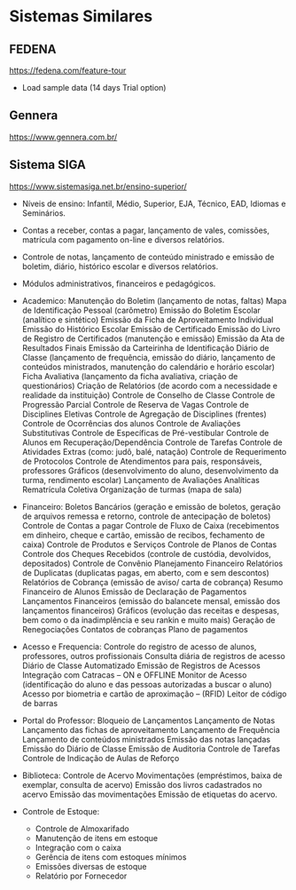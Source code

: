 # Sistemas Similares

## FEDENA

https://fedena.com/feature-tour

- Load sample data (14 days Trial option)

## Gennera

https://www.gennera.com.br/

## Sistema SIGA

https://www.sistemasiga.net.br/ensino-superior/

- Níveis de ensino: Infantil, Médio, Superior, EJA, Técnico, EAD, Idiomas e Seminários.
- Contas a receber, contas a pagar, lançamento de vales, comissões, matrícula com pagamento on-line e diversos relatórios.
- Controle de notas, lançamento de conteúdo ministrado e emissão de boletim, diário, histórico escolar e diversos relatórios.
- Módulos administrativos, financeiros e pedagógicos.

- Academico:
    Manutenção do Boletim (lançamento de notas, faltas)
    Mapa de Identificação Pessoal (carômetro)
    Emissão do Boletim Escolar (analítico e sintético)
    Emissão da Ficha de Aproveitamento Individual
    Emissão do Histórico Escolar
    Emissão de Certificado
    Emissão do Livro de Registro de Certificados (manutenção e emissão)
    Emissão da Ata de Resultados Finais
    Emissão da Carteirinha de Identificação
    Diário de Classe (lançamento de frequência, emissão do diário, lançamento de conteúdos ministrados, manutenção do calendário e horário escolar)
    Ficha Avaliativa (lançamento da ficha avaliativa, criação de questionários)
    Criação de Relatórios (de acordo com a necessidade e realidade da instituição)
    Controle de Conselho de Classe
    Controle de Progressão Parcial
    Controle de Reserva de Vagas
    Controle de Disciplines Eletivas
    Controle de Agregação de Disciplines (frentes)
    Controle de Ocorrências dos alunos
    Controle de Avaliações Substitutivas
    Controle de Específicas de Pré-vestibular
    Controle de Alunos em Recuperação/Dependência
    Controle de Tarefas
    Controle de Atividades Extras (como: judô, balé, natação)
    Controle de Requerimento de Protocolos
    Controle de Atendimentos para pais, responsáveis, professores
    Gráficos (desenvolvimento do aluno, desenvolvimento da turma, rendimento escolar)
    Lançamento de Avaliações Analíticas
    Rematrícula Coletiva
    Organização de turmas (mapa de sala)

- Financeiro:
    Boletos Bancários (geração e emissão de boletos, geração de arquivos remessa e retorno, controle de antecipação de boletos)
    Controle de Contas a pagar
    Controle de Fluxo de Caixa (recebimentos em dinheiro, cheque e cartão, emissão de recibos, fechamento de caixa)
    Controle de Produtos e Serviços
    Controle de Planos de Contas
    Controle dos Cheques Recebidos (controle de custódia, devolvidos, depositados)
    Controle de Convênio
    Planejamento Financeiro
    Relatórios de Duplicatas (duplicatas pagas, em aberto, com e sem descontos)
    Relatórios de Cobrança (emissão de aviso/ carta de cobrança)
    Resumo Financeiro de Alunos
    Emissão de Declaração de Pagamentos
    Lançamentos Financeiros (emissão do balancete mensal, emissão dos lançamentos financeiros)
    Gráficos (evolução das receitas e despesas, bem como o da inadimplência e seu rankin e muito mais)
    Geração de Renegociações
    Contatos de cobranças
    Plano de pagamentos

- Acesso e Frequencia:
    Controle do registro de acesso de alunos, professores, outros profissionais
    Consulta diária de registros de acesso
    Diário de Classe Automatizado
    Emissão de Registros de Acessos
    Integração com Catracas – ON e OFFLINE
    Monitor de Acesso (identificação do aluno e das pessoas autorizadas a buscar o aluno)
    Acesso por biometria e cartão de aproximação – (RFID)
    Leitor de código de barras

- Portal do Professor:
    Bloqueio de Lançamentos
    Lançamento de Notas
    Lançamento das fichas de aproveitamento
    Lançamento de Frequência
    Lançamento de conteúdos ministrados
    Emissão das notas lançadas
    Emissão do Diário de Classe
    Emissão de Auditoria
    Controle de Tarefas 
    Controle de Indicação de Aulas de Reforço

- Biblioteca:
    Controle de Acervo
    Movimentações (empréstimos, baixa de exemplar, consulta de acervo)
    Emissão dos livros cadastrados no acervo
    Emissão das movimentações
    Emissão de etiquetas do acervo.

- Controle de Estoque:
    - Controle de Almoxarifado
    - Manutenção de itens em estoque
    - Integração com o caixa
    - Gerência de itens com estoques mínimos
    - Emissões diversas de estoque
    - Relatório por Fornecedor
